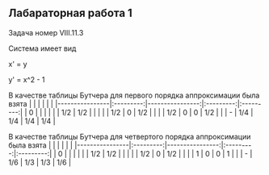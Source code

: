 ## Лабараторная работа 1
Задача номер VIII.11.3

Система имеет вид 

x' = y

y' = x^2 - 1

В качестве таблицы Бутчера для первого порядка аппроксимации была взята
|  |  |  | | |
|----------------|:---------:|----------------:|:---------:|:---------:|
| 0 |  |  | | |
| 1/2 | 1/2 |  | | |
| 1/2 | 0 | 1/2 | | |
| 1/2 | 0 | 0 | 1/2 | |
| - | 1/4 | 1/4 | 1/4 | 1/4 |


В качестве таблицы Бутчера для четвертого порядка аппроксимации была взята
|  |  |  | | |
|----------------|:---------:|----------------:|:---------:|:---------:|
| 0 |  |  | | |
| 1/2 | 1/2 |  | | |
| 1/2 | 0 | 1/2 | | |
| 1 | 0 | 0 | 1 | |
| - | 1/6 | 1/3 | 1/3 | 1/6 |

